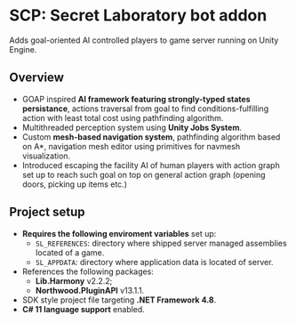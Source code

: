 # SCP: Secret Laboratory bot addon

Adds goal-oriented AI controlled players to game server running on Unity Engine.

## Overview

 - GOAP inspired **AI framework featuring strongly-typed states persistance**, actions traversal from goal to find conditions-fulfilling action with least total cost using pathfinding algorithm.
 - Multithreaded perception system using **Unity Jobs System**.
 - Custom **mesh-based navigation system**, pathfinding algorithm based on A*, navigation mesh editor using primitives for navmesh visualization.
 - Introduced escaping the facility AI of human players with action graph set up to reach such goal on top on general action graph (opening doors, picking up items etc.)

## Project setup

 - **Requires the following enviroment variables** set up:
   - `SL_REFERENCES`: directory where shipped server managed assemblies located of a game.
   - `SL_APPDATA`: directory where application data is located of server.
 - References the following packages:
   - **Lib.Harmony** v2.2.2;
   - **Northwood.PluginAPI** v13.1.1.
 - SDK style project file targeting **.NET Framework 4.8**.
 - **C# 11 language support** enabled.
